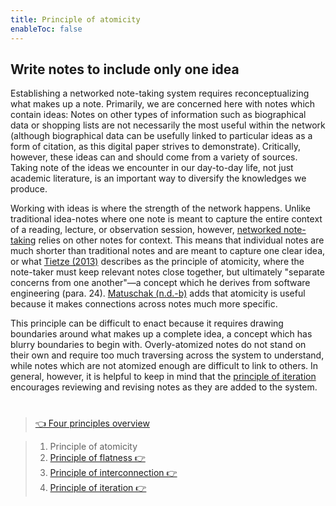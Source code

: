 ```yaml
---
title: Principle of atomicity
enableToc: false
---
```


## Write notes to include only one idea

Establishing a networked note-taking system requires reconceptualizing what makes up a note. Primarily, we are concerned here with notes which contain ideas: Notes on other types of information such as biographical data or shopping lists are not necessarily the most useful within the network (although biographical data can be usefully linked to particular ideas as a form of citation, as this digital paper strives to demonstrate). Critically, however, these ideas can and should come from a variety of sources. Taking note of the ideas we encounter in our day-to-day life, not just academic literature, is an important way to diversify the knowledges we produce.

Working with ideas is where the strength of the network happens. Unlike traditional idea-notes where one note is meant to capture the entire context of a reading, lecture, or observation session, however, [networked note-taking](Notes%20as%20structures%20of%20knowledge.md) relies on other notes for context. This means that individual notes are much shorter than traditional notes and are meant to capture one clear idea, or what [Tietze (2013)](References/Tietze,%202013.md) describes as the principle of atomicity, where the note-taker must keep relevant notes close together, but ultimately "separate concerns from one another"—a concept which he derives from software engineering (para. 24). [Matuschak (n.d.-b)](References/Matuschak,%20nd-b.md) adds that atomicity is useful because it makes connections across notes much more specific.

This principle can be difficult to enact because it requires drawing boundaries around what makes up a complete idea, a concept which has blurry boundaries to begin with. Overly-atomized notes do not stand on their own and require too much traversing across the system to understand, while notes which are not atomized enough are difficult to link to others. In general, however, it is helpful to keep in mind that the [principle of iteration](Principle%20of%20iteration.md) encourages reviewing and revising notes as they are added to the system.

# 

 > 
 > [👈 Four principles overview](Four%20principles%20of%20a%20feminist%20note-taking%20methodology.md)

 > 
 > 1. Principle of atomicity
 > 1. [Principle of flatness 👉 ](Principle%20of%20flatness.md)
 > 1. [Principle of interconnection 👉 ](Principle%20of%20interconnection.md)
 > 1. [Principle of iteration 👉 ](Principle%20of%20iteration.md)
